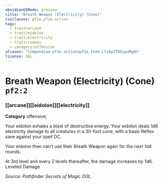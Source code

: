 ```yaml
---
obsidianUIMode: preview
title: "Breath Weapon (Electricity) (Cone)"
cssclasses: pf2e,pf2e-action
tags:
  - trait/arcane
  - trait/eidolon
  - trait/electricity
  - trait/common
  - category/offensive
aliases: "Compendium.pf2e.actionspf2e.Item.LfsQy2T8GjpuMqAh"
license: OGL
---
```

# Breath Weapon (Electricity) (Cone) `pf2:2`

### [[arcane]][[eidolon]][[electricity]]

**Category** offensive; 




Your eidolon exhales a blast of destructive energy. Your eidolon deals 1d6 electricity damage to all creatures in a 30-foot cone, with a basic Reflex save against your spell DC.

Your eidolon then can't use their Breath Weapon again for the next 1d4 rounds.

At 3rd level and every 2 levels thereafter, the damage increases by 1d6. Leveled Damage

*Source: Pathfinder Secrets of Magic*
*OGL*